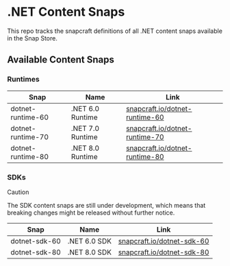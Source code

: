 # .NET Content Snaps

This repo tracks the snapcraft definitions of all .NET content snaps available in the Snap Store.

## Available Content Snaps

### Runtimes

|        Snap       |       Name       |                                    Link                                  |
| ----------------- | ---------------- | ------------------------------------------------------------------------ |
| dotnet-runtime-60 | .NET 6.0 Runtime | [snapcraft.io/dotnet-runtime-60](https://snapcraft.io/dotnet-runtime-60) |
| dotnet-runtime-70 | .NET 7.0 Runtime | [snapcraft.io/dotnet-runtime-70](https://snapcraft.io/dotnet-runtime-70) |
| dotnet-runtime-80 | .NET 8.0 Runtime | [snapcraft.io/dotnet-runtime-80](https://snapcraft.io/dotnet-runtime-80) |

### SDKs

> [!CAUTION]
> The SDK content snaps are still under development, which means that breaking changes might be released without further notice.

|        Snap       |       Name       |                                Link                              |
| ----------------- | ---------------- | ---------------------------------------------------------------- |
| dotnet-sdk-60     | .NET 6.0 SDK     | [snapcraft.io/dotnet-sdk-60](https://snapcraft.io/dotnet-sdk-60) |
| dotnet-sdk-80     | .NET 8.0 SDK     | [snapcraft.io/dotnet-sdk-80](https://snapcraft.io/dotnet-sdk-80) |
